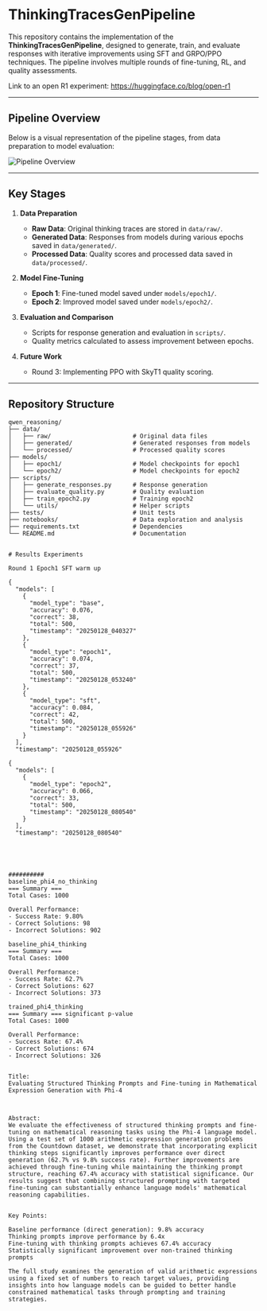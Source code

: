 # ThinkingTracesGenPipeline

This repository contains the implementation of the **ThinkingTracesGenPipeline**, designed to generate, train, and evaluate responses with iterative improvements using SFT and GRPO/PPO techniques. The pipeline involves multiple rounds of fine-tuning, RL, and quality assessments.

Link to an open R1 experiment: https://huggingface.co/blog/open-r1


---

## Pipeline Overview

Below is a visual representation of the pipeline stages, from data preparation to model evaluation:

![Pipeline Overview](https://cdn-lfs.hf.co/datasets/huggingface/documentation-images/f8c2b60fd45f12ae3d3a3d75bc1112367f724b8ec439682c1c0ac2bb044e8980?response-content-disposition=inline%3B+filename*%3DUTF-8%27%27rl.png%3B+filename%3D%22rl.png%22%3B&response-content-type=image%2Fpng&Expires=1738087562&Policy=eyJTdGF0ZW1lbnQiOlt7IkNvbmRpdGlvbiI6eyJEYXRlTGVzc1RoYW4iOnsiQVdTOkVwb2NoVGltZSI6MTczODA4NzU2Mn19LCJSZXNvdXJjZSI6Imh0dHBzOi8vY2RuLWxmcy5oZi5jby9kYXRhc2V0cy9odWdnaW5nZmFjZS9kb2N1bWVudGF0aW9uLWltYWdlcy9mOGMyYjYwZmQ0NWYxMmFlM2QzYTNkNzViYzExMTIzNjdmNzI0YjhlYzQzOTY4MmMxYzBhYzJiYjA0NGU4OTgwP3Jlc3BvbnNlLWNvbnRlbnQtZGlzcG9zaXRpb249KiZyZXNwb25zZS1jb250ZW50LXR5cGU9KiJ9XX0_&Signature=Mb6mikGocQJFRUDir1qza9gLildxBysB4IrFeqJqKZekMk-1mgPWGCKbdFtufH4ddrz4Z7UtA6AXXfdRvcg5m6~mfrjPFQlmNLOi8b0u97A0zvPEzblW03ayKevZVI-L2Y0jah79IF23ZXHety0N5aWNh8UaoftacfOhx9KmYMIubL37wRl8~j5lsaYVXBGgnJH8Aoe99i~~3nMnRXcLCIf~tfoxyCoAmbl8nAr-E6cQsIgDCLt3dEzradxGK9H1I95dfcL38qQ5BxbltIHWm946qIADEgA7yivESn9h-0UbWhhq1f8jOVZ2XWfyEtdiQRrgQYMGFrM4T1jF~K7R3Q__&Key-Pair-Id=K3RPWS32NSSJCE)

---

## Key Stages

1. **Data Preparation**
   - **Raw Data**: Original thinking traces are stored in `data/raw/`.
   - **Generated Data**: Responses from models during various epochs saved in `data/generated/`.
   - **Processed Data**: Quality scores and processed data saved in `data/processed/`.

2. **Model Fine-Tuning**
   - **Epoch 1**: Fine-tuned model saved under `models/epoch1/`.
   - **Epoch 2**: Improved model saved under `models/epoch2/`.

3. **Evaluation and Comparison**
   - Scripts for response generation and evaluation in `scripts/`.
   - Quality metrics calculated to assess improvement between epochs.

4. **Future Work**
   - Round 3: Implementing PPO with SkyT1 quality scoring.

---

## Repository Structure

```plaintext
qwen_reasoning/
├── data/
│   ├── raw/                       # Original data files
│   ├── generated/                 # Generated responses from models
│   └── processed/                 # Processed quality scores
├── models/
│   ├── epoch1/                    # Model checkpoints for epoch1
│   └── epoch2/                    # Model checkpoints for epoch2
├── scripts/
│   ├── generate_responses.py      # Response generation
│   ├── evaluate_quality.py        # Quality evaluation
│   ├── train_epoch2.py            # Training epoch2
│   └── utils/                     # Helper scripts
├── tests/                         # Unit tests
├── notebooks/                     # Data exploration and analysis
├── requirements.txt               # Dependencies
└── README.md                      # Documentation


# Results Experiments

Round 1 Epoch1 SFT warm up

{
  "models": [
    {
      "model_type": "base",
      "accuracy": 0.076,
      "correct": 38,
      "total": 500,
      "timestamp": "20250128_040327"
    },
    {
      "model_type": "epoch1",
      "accuracy": 0.074,
      "correct": 37,
      "total": 500,
      "timestamp": "20250128_053240"
    },
    {
      "model_type": "sft",
      "accuracy": 0.084,
      "correct": 42,
      "total": 500,
      "timestamp": "20250128_055926"
    }
  ],
  "timestamp": "20250128_055926"

{
  "models": [
    {
      "model_type": "epoch2",
      "accuracy": 0.066,
      "correct": 33,
      "total": 500,
      "timestamp": "20250128_080540"
    }
  ],
  "timestamp": "20250128_080540"





##########
baseline_phi4_no_thinking
=== Summary ===
Total Cases: 1000

Overall Performance:
- Success Rate: 9.80%
- Correct Solutions: 98
- Incorrect Solutions: 902

baseline_phi4_thinking
=== Summary ===
Total Cases: 1000

Overall Performance:
- Success Rate: 62.7%
- Correct Solutions: 627
- Incorrect Solutions: 373

trained_phi4_thinking
=== Summary === significant p-value
Total Cases: 1000

Overall Performance:
- Success Rate: 67.4%
- Correct Solutions: 674
- Incorrect Solutions: 326


Title:
Evaluating Structured Thinking Prompts and Fine-tuning in Mathematical Expression Generation with Phi-4



Abstract:
We evaluate the effectiveness of structured thinking prompts and fine-tuning on mathematical reasoning tasks using the Phi-4 language model. Using a test set of 1000 arithmetic expression generation problems from the Countdown dataset, we demonstrate that incorporating explicit thinking steps significantly improves performance over direct generation (62.7% vs 9.8% success rate). Further improvements are achieved through fine-tuning while maintaining the thinking prompt structure, reaching 67.4% accuracy with statistical significance. Our results suggest that combining structured prompting with targeted fine-tuning can substantially enhance language models' mathematical reasoning capabilities.


Key Points:

Baseline performance (direct generation): 9.8% accuracy
Thinking prompts improve performance by 6.4x
Fine-tuning with thinking prompts achieves 67.4% accuracy
Statistically significant improvement over non-trained thinking prompts

The full study examines the generation of valid arithmetic expressions using a fixed set of numbers to reach target values, providing insights into how language models can be guided to better handle constrained mathematical tasks through prompting and training strategies.


